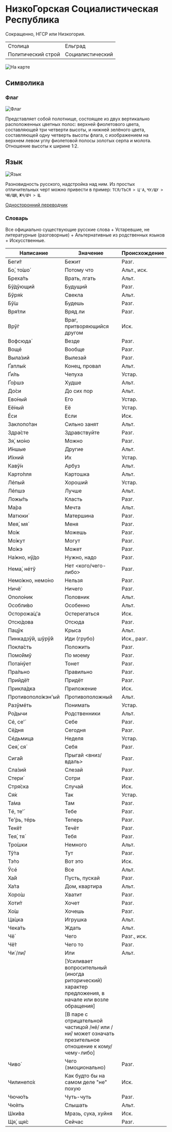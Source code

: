 # НизкоГорская Социалистическая Республика

Сокращенно, НГСР или Низкогория.

|                    |                  |
| ------------------ | ---------------- |
| Столица            | Ельград          |
| Политический строй | Социалистический |

![На карте](https://raw.githubusercontent.com/sziberov/Nizkogoria/master/Map.png)

## Символика

### Флаг
![Флаг](https://raw.githubusercontent.com/sziberov/Nizkogoria/master/Flag.png)

Представляет собой полотнище, состоящее из двух вертикально расположенных цветных полос: верхней фиолетового цвета, составляющей три четверти высоты, и нижней зелёного цвета, составляющей одну четверть высоты флага, с изображением на верхнем левом углу фиолетовой полосы золотых серпа и молота. Отношение высоты к ширине 1:2.

## Язык
![Язык](https://raw.githubusercontent.com/sziberov/Nizkogoria/master/Language.png)

Разновидность русского, надстройка над ним. Из простых отличительных черт можно привести в пример: `ТСЯ/ТЬСЯ > Ц'А`, `ЧУ/ЩУ > ЧЮ/ЩЮ`, `ЖЧ/ШЧ > Щ`.

[Односторонний переводчик](https://sziberov.github.io/Nizkogoria/Translator.html)

### Словарь
Все официально существующие русские слова + Устаревшие, не литературные (разговорные) + Альтернативные из родственных языков + Искусственные.

| Написание            | Значение                                                                                               | Происхождение |
| -------------------- | ------------------------------------------------------------------------------------------------------ | ------------- |
| Беги́т                | Бежит                                                                                                  | Разг.         |
| Бо́, то́шо́             | Потому что                                                                                             | Альт., иск.   |
| ́Бреха́ть              | Врать, лгать                                                                                           | Альт.         |
| Бў́дўющий             | Будущий                                                                                                | Разг.         |
| Бўря́к                | Свекла                                                                                                 | Альт.         |
| Бў́ш                  | Будешь                                                                                                 | Разг.         |
| Вря́тли               | Вряд ли                                                                                                | Разг.         |
| Врў́г                 | Враг, притворяющийся другом                                                                            | Иск.          |
| Вофсюда́              | Везде                                                                                                  | Разг.         |
| Вощé                 | Вообще                                                                                                 | Разг.         |
| Выла́зий              | Вылезай                                                                                                | Разг.         |
| Ґаплы́к               | Конец, провал                                                                                          | Альт.         |
| Ґи́ль                 | Чепуха                                                                                                 | Устар.        |
| Ґо́ршэ                | Худше                                                                                                  | Альт.         |
| До́си                 | До сих пор                                                                                             | Альт.         |
| Ево́ный               | Его                                                                                                    | Устар.        |
| Её́ный                | Её                                                                                                     | Устар.        |
| Éси                  | Если                                                                                                   | Иск.          |
| Заклопо́тан           | Сильно занят                                                                                           | Альт.         |
| Здра́сте              | Здравствуйте                                                                                           | Разг.         |
| Зя́, мо́но             | Можно                                                                                                  | Разг.         |
| И́ншые                | Другие                                                                                                 | Альт.         |
| И́хний                | Их                                                                                                     | Устар.        |
| Кавў́н                | Арбуз                                                                                                  | Альт.         |
| Карто́пля             | Картошка                                                                                               | Альт.         |
| Лéпый                | Хороший                                                                                                | Устар.        |
| Лéпшэ                | Лучше                                                                                                  | Альт.         |
| Ложы́ть               | Класть                                                                                                 | Разг.         |
| Ма́ра                 | Мечта                                                                                                  | Альт.         |
| Матюки́               | Матершина                                                                                              | Разг.         |
| Мея́, мя́              | Меня                                                                                                   | Разг.         |
| Мо́ж                  | Можешь                                                                                                 | Разг.         |
| Мо́жут                | Могут                                                                                                  | Разг.         |
| Мо́жэ                 | Может                                                                                                  | Разг.         |
| На́жно, нў́до          | Нужно, надо                                                                                            | Разг.         |
| Нема́, нéтў           | Нет <кого/чего-либо>                                                                                   | Разг.         |
| Немо́жно, немо́но      | Нельзя                                                                                                 | Разг.         |
| Ничё́                 | Ничего                                                                                                 | Разг.         |
| Ополо́ник             | Половник                                                                                               | Альт.         |
| Особли́во             | Особенно                                                                                               | Альт.         |
| Осторожа́ц'а          | Остерегаться                                                                                           | Иск.          |
| Отсю́дова             | Отсюда                                                                                                 | Разг.         |
| Пацўк                | Крыса                                                                                                  | Альт.         |
| Пинкадзў́й, шўрў́й     | Иди (грубо)                                                                                            | Иск., разг.   |
| Покла́сть             | Положить                                                                                               | Разг.         |
| Помо́ймў              | По моему                                                                                               | Разг.         |
| Пота́нўет             | Тонет                                                                                                  | Разг.         |
| Пра́льно              | Правильно                                                                                              | Разг.         |
| Прийдё́т              | Придёт                                                                                                 | Разг.         |
| Прикла́дка            | Приложение                                                                                             | Иск.          |
| Противополо́жэн'ый    | Противоположный                                                                                        | Альт.         |
| Разўмéть             | Понимать                                                                                               | Устар.        |
| Ро́дычи               | Родственники                                                                                           | Альт.         |
| Сé, се'́              | Себе                                                                                                   | Разг.         |
| Сё́дня                | Сегодня                                                                                                | Разг.         |
| Сéдьмица             | Неделя                                                                                                 | Устар.        |
| Сея́, ся́              | Себя                                                                                                   | Разг.         |
| Сига́й                | Прыгай <вниз/вдаль>                                                                                    | Разг.         |
| Сла́зий               | Слезай                                                                                                 | Разг.         |
| Стери́                | Сотри                                                                                                  | Разг.         |
| Стря́ска              | Случай                                                                                                 | Иск.          |
| Ся́к                  | Так                                                                                                    | Устар.        |
| Та́ма                 | Там                                                                                                    | Разг.         |
| Тé, те'́              | Тебе                                                                                                   | Разг.         |
| Те'́рь, тéрь          | Теперь                                                                                                 | Разг.         |
| Текё́т                | Течёт                                                                                                  | Разг.         |
| Тея́, тя́              | Тебя                                                                                                   | Разг.         |
| Тро́шки               | Немного                                                                                                | Альт.         |
| Тў́та                 | Тут                                                                                                    | Разг.         |
| Тэ́то                 | Вот это                                                                                                | Иск.          |
| Ўсé                  | Все                                                                                                    | Альт.         |
| Ха́й                  | Пусть, пускай                                                                                          | Разг.         |
| Ха́та                 | Дом, квартира                                                                                          | Альт.         |
| Хоро́ш                | Хватит                                                                                                 | Разг.         |
| Хоти́т                | Хочет                                                                                                  | Разг.         |
| Хо́ш                  | Хочешь                                                                                                 | Разг.         |
| Ца́цка                | Игрушка                                                                                                | Альт.         |
| Чека́ть               | Ждать                                                                                                  | Альт.         |
| Чё́                   | Чего                                                                                                   | Разг., иск.   |
| Чё́т                  | Чего то                                                                                                | Разг.         |
| Чи́ /ли́/              | Или                                                                                                    | Альт.         |
|                      | [Усиливает вопросительный (иногда риторический) характер предложения, в начале или возле обращения]    |               |
|                      | [В паре с отрицательной частицой /нé/ или /ни́/ может означать презительное отношение к кому/чему-либо] |               |
| Чиво́                 | Чего (эмоционально)                                                                                    | Разг.         |
| Чилинепо́х            | Как будто бы на самом деле "не" похую                                                                  | Иск.          |
| Чючю́ть               | Чуть-чуть                                                                                              | Разг.         |
| Чю́ять                | Слышать                                                                                                | Альт.         |
| Шки́ва                | Мразь, сука, хуйня                                                                                     | Иск.          |
| Щя́, щя́с              | Сейчас                                                                                                 | Разг.         |
